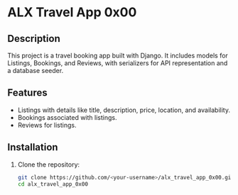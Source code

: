 # ALX Travel App 0x00

## Description
This project is a travel booking app built with Django. It includes models for Listings, Bookings, and Reviews, with serializers for API representation and a database seeder.

## Features
- Listings with details like title, description, price, location, and availability.
- Bookings associated with listings.
- Reviews for listings.

## Installation
1. Clone the repository:
   ```bash
   git clone https://github.com/<your-username>/alx_travel_app_0x00.git
   cd alx_travel_app_0x00
